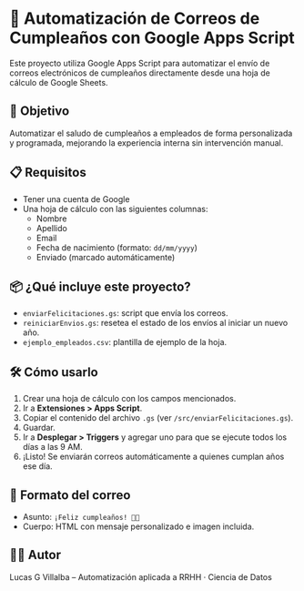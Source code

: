 # 🎉 Automatización de Correos de Cumpleaños con Google Apps Script

Este proyecto utiliza Google Apps Script para automatizar el envío de correos electrónicos de cumpleaños directamente desde una hoja de cálculo de Google Sheets.

## 🎯 Objetivo

Automatizar el saludo de cumpleaños a empleados de forma personalizada y programada, mejorando la experiencia interna sin intervención manual.

## 📋 Requisitos

- Tener una cuenta de Google
- Una hoja de cálculo con las siguientes columnas:
  - Nombre
  - Apellido
  - Email
  - Fecha de nacimiento (formato: `dd/mm/yyyy`)
  - Enviado (marcado automáticamente)

## 📦 ¿Qué incluye este proyecto?

- `enviarFelicitaciones.gs`: script que envía los correos.
- `reiniciarEnvios.gs`: resetea el estado de los envíos al iniciar un nuevo año.
- `ejemplo_empleados.csv`: plantilla de ejemplo de la hoja.

## 🛠 Cómo usarlo

1. Crear una hoja de cálculo con los campos mencionados.
2. Ir a **Extensiones > Apps Script**.
3. Copiar el contenido del archivo `.gs` (ver `/src/enviarFelicitaciones.gs`).
4. Guardar.
5. Ir a **Desplegar > Triggers** y agregar uno para que se ejecute todos los días a las 9 AM.
6. ¡Listo! Se enviarán correos automáticamente a quienes cumplan años ese día.

## 📨 Formato del correo

- Asunto: `¡Feliz cumpleaños! 🎂🎉`
- Cuerpo: HTML con mensaje personalizado e imagen incluida.

## 👨‍💻 Autor

Lucas G Villalba – Automatización aplicada a RRHH · Ciencia de Datos


